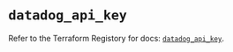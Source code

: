 # `datadog_api_key`

Refer to the Terraform Registory for docs: [`datadog_api_key`](https://registry.terraform.io/providers/datadog/datadog/3.31.0/docs/resources/api_key).
